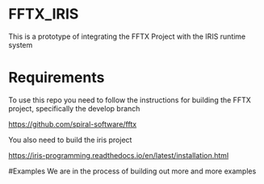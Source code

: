 # FFTX_IRIS

This is a prototype of integrating the FFTX Project with the IRIS runtime system

# Requirements 
To use this repo you need to follow the instructions for building the FFTX project, specifically the develop branch

https://github.com/spiral-software/fftx

You also need to build the iris project 

https://iris-programming.readthedocs.io/en/latest/installation.html

#Examples
We are in the process of building out more and more examples
